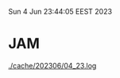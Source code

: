 Sun  4 Jun 23:44:05 EEST 2023
# JAM
<a href='./cache/202306/04_23.log'>./cache/202306/04_23.log</a>
